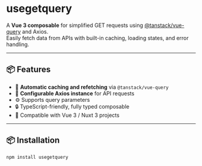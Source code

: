 # usegetquery

A **Vue 3 composable** for simplified GET requests using [@tanstack/vue-query](https://tanstack.com/query/latest/docs/vue/overview) and Axios.  
Easily fetch data from APIs with built-in caching, loading states, and error handling.

---

## 📦 Features

- 🔁 **Automatic caching and refetching** via `@tanstack/vue-query`
- 📡 **Configurable Axios instance** for API requests
- ⚙️ Supports query parameters
- 🔒 TypeScript-friendly, fully typed composable
- 📱 Compatible with Vue 3 / Nuxt 3 projects

---

## 📦 Installation

```bash
npm install usegetquery